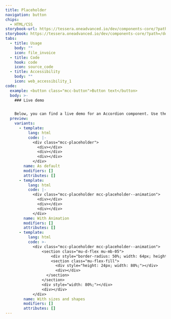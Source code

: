 ```yaml
---
title: Placeholder
navigation: button
chips:
  - HTML/CSS
storybook-url: https://tessera.oneadvanced.io/dev/components-core/?path=/docs/html-button--as-default
storybook: https://tessera.oneadvanced.io/dev/components-core/?path=/docs/html-placeholder--with-sizes-and-shapes
tabs:
  - title: Usage
    body: ""
    icon: file_invoice
  - title: Code
    hook: code
    icon: source_code
  - title: Accessibility
    body: ""
    icon: web_accessibility_1
code:
  example: <button class="mcc-button">Button text</button>
  body: >-
    ### Live demo


    Below, you can find a live demo for an Accordion component. Use the drop-down menus and radio buttons to view the different Button Types and Variants.
  preview:
    variants:
      - template:
          lang: html
          code: |-
            <div class="mcc-placeholder">
              <div></div>
              <div></div>
              <div></div>
            </div>
        name: As default
        modifiers: []
        attributes: []
      - template:
          lang: html
          code: |-
            <div class="mcc-placeholder mcc-placeholder--animation">
              <div></div>
              <div></div>
              <div></div>
            </div>
        name: With Animation
        modifiers: []
        attributes: []
      - template:
          lang: html
          code: >-
            <div class="mcc-placeholder mcc-placeholder--animation">
                <section class="mu-d-flex mu-mb-05">
                    <div style="border-radius: 50%; width: 64px; height: 64px;"></div>
                    <section class="mu-flex-fill">
                      <div style="height: 24px; width: 80%;"></div>
                      <div></div>
                  </section>
                </section>
                <div style="width: 80%;"></div>
                <div></div>
            </div>
        name: With sizes and shapes
        modifiers: []
        attributes: []
---
```

